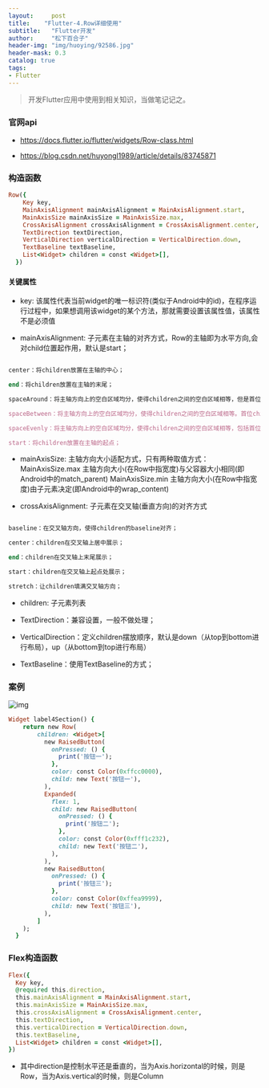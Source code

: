 ```yaml
---
layout:     post
title:    "Flutter-4.Row详细使用"
subtitle:   "Flutter开发"
author:     "松下百合子"
header-img: "img/huoying/92586.jpg"
header-mask: 0.3
catalog: true
tags:
- Flutter
---
```


> 开发Flutter应用中使用到相关知识，当做笔记记之。

### 官网api
- https://docs.flutter.io/flutter/widgets/Row-class.html

- https://blog.csdn.net/huyongl1989/article/details/83745871

### 构造函数

```ruby
Row({
    Key key,
    MainAxisAlignment mainAxisAlignment = MainAxisAlignment.start,
    MainAxisSize mainAxisSize = MainAxisSize.max,
    CrossAxisAlignment crossAxisAlignment = CrossAxisAlignment.center,
    TextDirection textDirection,
    VerticalDirection verticalDirection = VerticalDirection.down,
    TextBaseline textBaseline,
    List<Widget> children = const <Widget>[],
  })
```

#### 关键属性
- key: 该属性代表当前widget的唯一标识符(类似于Android中的id)，在程序运行过程中，如果想调用该widget的某个方法，那就需要设置该属性值，该属性不是必须值

- mainAxisAlignment: 子元素在主轴的对齐方式，Row的主轴即为水平方向,会对child位置起作用，默认是start；

```ruby

center：将children放置在主轴的中心；

end：将children放置在主轴的末尾；

spaceAround：将主轴方向上的空白区域均分，使得children之间的空白区域相等，但是首位child的空白区域为1/2；

spaceBetween：将主轴方向上的空白区域均分，使得children之间的空白区域相等。首位child都靠近首位，没有间隙；

spaceEvenly：将主轴方向上的空白区域均分，使得children之间的空白区域相等，包括首位child；

start：将children放置在主轴的起点；

```

- mainAxisSize: 主轴方向大小适配方式，只有两种取值方式：
  MainAxisSize.max 主轴方向大小(在Row中指宽度)与父容器大小相同(即Android中的match_parent)
  MainAxisSize.min 主轴方向大小(在Row中指宽度)由子元素决定(即Android中的wrap_content)
  
- crossAxisAlignment: 子元素在交叉轴(垂直方向)的对齐方式

```ruby

baseline：在交叉轴方向，使得children的baseline对齐；

center：children在交叉轴上居中展示；

end：children在交叉轴上末尾展示；

start：children在交叉轴上起点处展示；

stretch：让children填满交叉轴方向；

```
- children: 子元素列表

- TextDirection：兼容设置，一般不做处理；

- VerticalDirection：定义children摆放顺序，默认是down（从top到bottom进行布局），up（从bottom到top进行布局）

- TextBaseline：使用TextBaseline的方式；

### 案例

![img](https://s2.ax1x.com/2019/03/27/Aaaw5V.png)

```ruby
Widget label4Section() {
    return new Row(
        children: <Widget>[
          new RaisedButton(
            onPressed: () {
              print('按钮一');
            },
            color: const Color(0xffcc0000),
            child: new Text('按钮一'),
          ),
          Expanded(
            flex: 1,
            child: new RaisedButton(
              onPressed: () {
                print('按钮二');
              },
              color: const Color(0xfff1c232),
              child: new Text('按钮二'),
            ),
          ),
          new RaisedButton(
            onPressed: () {
              print('按钮三');
            },
            color: const Color(0xffea9999),
            child: new Text('按钮三'),
          ),
        ]
    );
  }
```

### Flex构造函数

```ruby
Flex({
  Key key,
  @required this.direction,
  this.mainAxisAlignment = MainAxisAlignment.start,
  this.mainAxisSize = MainAxisSize.max,
  this.crossAxisAlignment = CrossAxisAlignment.center,
  this.textDirection,
  this.verticalDirection = VerticalDirection.down,
  this.textBaseline,
  List<Widget> children = const <Widget>[],
})
```

- 其中direction是控制水平还是垂直的，当为Axis.horizontal的时候，则是Row，当为Axis.vertical的时候，则是Column